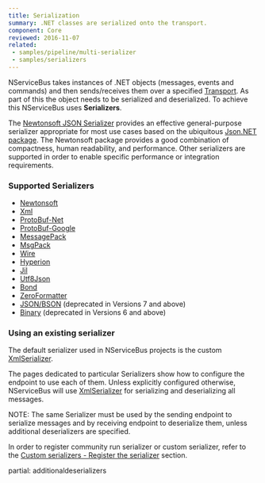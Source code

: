 ```yaml
---
title: Serialization
summary: .NET classes are serialized onto the transport.
component: Core
reviewed: 2016-11-07
related:
 - samples/pipeline/multi-serializer
 - samples/serializers
---
```


NServiceBus takes instances of .NET objects (messages, events and commands) and then sends/receives them over a specified [Transport](/transports/). As part of this the object needs to be serialized and deserialized. To achieve this NServiceBus uses **Serializers**.

The [Newtonsoft JSON Serializer](newtonsoft.md) provides an effective general-purpose serializer appropriate for most use cases based on the ubiquitous [Json.NET package](http://www.newtonsoft.com/json). The Newtonsoft package provides a good combination of compactness, human readability, and performance. Other serializers are supported in order to enable specific performance or integration requirements.


### Supported Serializers

 * [Newtonsoft](newtonsoft.md)
 * [Xml](xml.md)
 * [ProtoBuf-Net](protobufnet.md)
 * [ProtoBuf-Google](protobufgoogle.md)
 * [MessagePack](messagepack.md)
 * [MsgPack](msgpack.md)
 * [Wire](wire.md)
 * [Hyperion](hyperion.md)
 * [Jil](jil.md)
 * [Utf8Json](utf8json.md)
 * [Bond](bond.md)
 * [ZeroFormatter](zeroformatter.md)
 * [JSON/BSON](json.md) (deprecated in Versions 7 and above)
 * [Binary](binary.md) (deprecated in Versions 6 and above)


### Using an existing serializer

The default serializer used in NServiceBus projects is the custom [XmlSerializer](xml.md).

The pages dedicated to particular Serializers show how to configure the endpoint to use each of them. Unless explicitly configured otherwise, NServiceBus will use [XmlSerializer](xml.md) for serializing and deserializing all messages.

NOTE: The same Serializer must be used by the sending endpoint to serialize messages and by receiving endpoint to deserialize them, unless additional deserializers are specified.

In order to register community run serializer or custom serializer, refer to the [Custom serializers - Register the serializer](/nservicebus/serialization/custom-serializer.md#register-the-serializer) section.


partial: additionaldeserializers